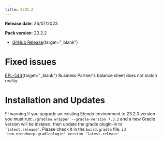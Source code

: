 ```yaml
---
title: 23Q2.2
---
```

**Release date**: 26/07/2023

**Pack version**: 23.2.2
- [GitHub Release](https://github.com/etendosoftware/etendo_core/releases/tag/23.2.2){target="\_blank"}

# Fixed issues

[EPL-543](https://github.com/etendosoftware/etendo_core/issues/204){target="\_blank"}  Business Partner's balance sheet does not match reality

# Installation and Updates

!!! warning
        If you upgrade an existing Etendo environment to 23.2.0 version you must run:`./gradlew wrapper --gradle-version 7.3.2` and a new Gradle version will be instaled, then update the gradle plugin-in to `'latest.release'`. Please check it in the `build.gradle` file. `id 'com.etendoerp.gradleplugin' version 'latest.release'`